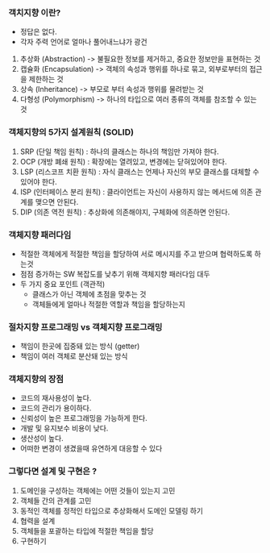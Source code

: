 ### 객치지향 이란?
- 정답은 없다.
- 각자 주력 언어로 얼마나 풀어내느냐가 광건

1. 추상화 (Abstraction) -> 불필요한 정보를 제거하고, 중요한 정보만을 표현하는 것
2. 캡슐화 (Encapsulation) -> 객체의 속성과 행위를 하나로 묶고, 외부로부터의 접근을 제한하는 것
3. 상속 (Inheritance) -> 부모로 부터 속성과 행위를 물려받는 것
4. 다형성 (Polymorphism) -> 하나의 타입으로 여러 종류의 객체를 참조할 수 있는 것

### 객체지향의 5가지 설계원칙 (SOLID)
1. SRP (단일 책임 원칙) : 하나의 클래스는 하나의 책임만 가져야 한다.
2. OCP (개방 폐쇄 원칙) : 확장에는 열려있고, 변경에는 닫혀있어야 한다.
3. LSP (리스코프 치환 원칙) : 자식 클래스는 언제나 자신의 부모 클래스를 대체할 수 있어야 한다.
4. ISP (인터페이스 분리 원칙) : 클라이언트는 자신이 사용하지 않는 메서드에 의존 관계를 맺으면 안된다.
5. DIP (의존 역전 원칙) : 추상화에 의존해야지, 구체화에 의존하면 안된다.

### 객체지향 패러다임
- 적절한 객체에게 적절한 책임을 할당하여 서로 메시지를 주고 받으며 협력하도록 하는것
- 점점 증가하는 SW 복잡도를 낮추기 위해 객체지향 패러다임 대두
- 두 가지 중요 포인트 (객관적)
    - 클래스가 아닌 객체에 초점을 맞추는 것
    - 객체들에게 얼마나 적절한 역할과 책임을 할당하는지

### 절차지향 프로그래밍 vs 객체지향 프로그래밍
- 책임이 한곳에 집중돼 있는 방식 (getter)
- 책임이 여러 객체로 분산돼 있는 방식

### 객체지향의 장점
- 코드의 재사용성이 높다.
- 코드의 관리가 용이하다.
- 신뢰성이 높은 프로그래밍을 가능하게 한다.
- 개발 및 유지보수 비용이 낮다.
- 생산성이 높다.
- 어떠한 변경이 생겼을때 유연하게 대응할 수 있다

### 그렇다면 설계 및 구현은 ? 
1. 도메인을 구성하는 객체에는 어떤 것들이 있는지 고민
2. 객체들 간의 관계를 고민
3. 동적인 객체를 정적인 타입으로 추상화해서 도메인 모델링 하기
4. 협력을 설계
5. 객체들을 포괄하는 타입에 적절한 책임을 할당
6. 구현하기